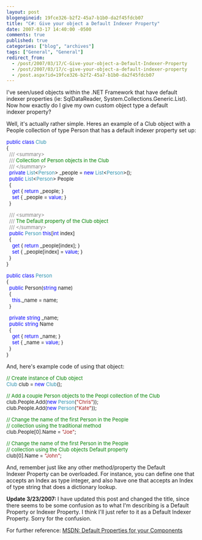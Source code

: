 ```yaml
---
layout: post
blogengineid: 19fce326-b2f2-45a7-b1b0-da2f45fdcb07
title: "C#: Give your object a Default Indexer Property"
date: 2007-03-17 14:40:00 -0500
comments: true
published: true
categories: ["blog", "archives"]
tags: ["General", "General"]
redirect_from: 
  - /post/2007/03/17/C-Give-your-object-a-Default-Indexer-Property
  - /post/2007/03/17/c-give-your-object-a-default-indexer-property
  - /post.aspx?id=19fce326-b2f2-45a7-b1b0-da2f45fdcb07
---
```

<!-- more -->
<P>I've seen/used objects within the .NET Framework that have default indexer&nbsp;properties (ie: SqlDataReader, System.Collections.Generic.List). Now how exactly do I give my own custom object type a default indexer&nbsp;property?</P>
<P>Well, it's actually rather simple. Heres an example of a Club object with a People collection of type Person that has a default indexer&nbsp;property set up:</P><FONT color=#0000ff size=2>
<P>public</FONT><FONT size=2> </FONT><FONT color=#0000ff size=2>class</FONT><FONT size=2> </FONT><FONT color=#2b91af size=2>Club<BR></FONT><FONT size=2>{<BR></FONT><FONT color=#808080 size=2>&nbsp; ///</FONT><FONT color=#008000 size=2> </FONT><FONT color=#808080 size=2>&lt;summary&gt;<BR></FONT><FONT color=#808080 size=2>&nbsp; ///</FONT><FONT color=#008000 size=2> Collection of Person objects in the Club<BR></FONT><FONT color=#808080 size=2>&nbsp; ///</FONT><FONT color=#008000 size=2> </FONT><FONT color=#808080 size=2>&lt;/summary&gt;<BR></FONT><FONT color=#0000ff size=2>&nbsp; private</FONT><FONT size=2> </FONT><FONT color=#2b91af size=2>List</FONT><FONT size=2>&lt;</FONT><FONT color=#2b91af size=2>Person</FONT><FONT size=2>&gt; _people = </FONT><FONT color=#0000ff size=2>new</FONT><FONT size=2> </FONT><FONT color=#2b91af size=2>List</FONT><FONT size=2>&lt;</FONT><FONT color=#2b91af size=2>Person</FONT><FONT size=2>&gt;();<BR></FONT><FONT color=#0000ff size=2>&nbsp; public</FONT><FONT size=2> </FONT><FONT color=#2b91af size=2>List</FONT><FONT size=2>&lt;</FONT><FONT color=#2b91af size=2>Person</FONT><FONT size=2>&gt; People<BR>&nbsp; {<BR></FONT><FONT color=#0000ff size=2>&nbsp;&nbsp;&nbsp; get</FONT><FONT size=2> { </FONT><FONT color=#0000ff size=2>return</FONT><FONT size=2> _people; }<BR></FONT><FONT color=#0000ff size=2>&nbsp;&nbsp;&nbsp; set</FONT><FONT size=2> { _people = </FONT><FONT color=#0000ff size=2>value</FONT><FONT size=2>; }<BR>&nbsp; }</P>
<P></FONT><FONT color=#808080 size=2>&nbsp; ///</FONT><FONT color=#008000 size=2> </FONT><FONT color=#808080 size=2>&lt;summary&gt;<BR></FONT><FONT color=#808080 size=2>&nbsp; ///</FONT><FONT color=#008000 size=2> The Default property of the Club object<BR></FONT><FONT color=#808080 size=2>&nbsp; ///</FONT><FONT color=#008000 size=2> </FONT><FONT color=#808080 size=2>&lt;/summary&gt;<BR></FONT><FONT color=#0000ff size=2>&nbsp; public</FONT><FONT size=2> </FONT><FONT color=#2b91af size=2>Person</FONT><FONT size=2> </FONT><FONT color=#0000ff size=2>this</FONT><FONT size=2>[</FONT><FONT color=#0000ff size=2>int</FONT><FONT size=2> index]<BR>&nbsp; {<BR></FONT><FONT color=#0000ff size=2>&nbsp;&nbsp; &nbsp;get</FONT><FONT size=2> { </FONT><FONT color=#0000ff size=2>return</FONT><FONT size=2> _people[index]; }<BR></FONT><FONT color=#0000ff size=2>&nbsp;&nbsp;&nbsp; set</FONT><FONT size=2> { _people[index] = </FONT><FONT color=#0000ff size=2>value</FONT><FONT size=2>; }<BR>&nbsp; }<BR>}</P>
<P></FONT><FONT color=#0000ff size=2>public</FONT><FONT size=2> </FONT><FONT color=#0000ff size=2>class</FONT><FONT size=2> </FONT><FONT color=#2b91af size=2>Person<BR></FONT><FONT size=2>{<BR></FONT><FONT color=#0000ff size=2>&nbsp; public</FONT><FONT size=2> Person(</FONT><FONT color=#0000ff size=2>string</FONT><FONT size=2> name)<BR>&nbsp; {<BR></FONT><FONT color=#0000ff size=2>&nbsp;&nbsp;&nbsp; this</FONT><FONT size=2>._name = name;<BR>&nbsp; }</P>
<P></FONT><FONT color=#0000ff size=2>&nbsp; private</FONT><FONT size=2> </FONT><FONT color=#0000ff size=2>string</FONT><FONT size=2> _name;<BR></FONT><FONT color=#0000ff size=2>&nbsp; public</FONT><FONT size=2> </FONT><FONT color=#0000ff size=2>string</FONT><FONT size=2> Name<BR>&nbsp; {<BR></FONT><FONT color=#0000ff size=2>&nbsp;&nbsp;&nbsp; get</FONT><FONT size=2> { </FONT><FONT color=#0000ff size=2>return</FONT><FONT size=2> _name; }<BR></FONT><FONT color=#0000ff size=2>&nbsp;&nbsp;&nbsp; set</FONT><FONT size=2> { _name = </FONT><FONT color=#0000ff size=2>value</FONT><FONT size=2>; }<BR>&nbsp; }<BR>}</P></FONT>
<P>And, here's example code of using that object:</P><FONT color=#008000 size=2>
<P>// Create instance of Club object<BR></FONT><FONT color=#2b91af size=2>Club</FONT><FONT size=2> club = </FONT><FONT color=#0000ff size=2>new</FONT><FONT size=2> </FONT><FONT color=#2b91af size=2>Club</FONT><FONT size=2>();</P>
<P></P>
<P></FONT><FONT color=#008000 size=2>// Add a couple Person objects to the Peopl collection of the Club<BR></FONT><FONT size=2>club.People.Add(</FONT><FONT color=#0000ff size=2>new</FONT><FONT size=2> </FONT><FONT color=#2b91af size=2>Person</FONT><FONT size=2>(</FONT><FONT color=#a31515 size=2>"Chris"</FONT><FONT size=2>));<BR>club.People.Add(</FONT><FONT color=#0000ff size=2>new</FONT><FONT size=2> </FONT><FONT color=#2b91af size=2>Person</FONT><FONT size=2>(</FONT><FONT color=#a31515 size=2>"Kate"</FONT><FONT size=2>));</P>
<P></FONT><FONT color=#008000 size=2>// Change the name of the first Person in the People<BR></FONT><FONT color=#008000 size=2>// collection using the traditional method<BR></FONT><FONT size=2>club.People[0].Name = </FONT><FONT color=#a31515 size=2>"Joe"</FONT><FONT size=2>;</P>
<P></FONT><FONT color=#008000 size=2>// Change the name of the first Person in the People<BR></FONT><FONT color=#008000 size=2>// collection using the Club objects Default property<BR></FONT><FONT size=2>club[0].Name = </FONT><FONT color=#a31515 size=2>"John"</FONT><FONT size=2>;</FONT></P>
<P>And, remember just like any other method/property the Default Indexer&nbsp;Property can be overloaded. For instance, you can define one that accepts an Index as type integer, and also have one that accepts an Index of type string that does a dictionary lookup.</P>
<P><STRONG>Update 3/23/2007: </STRONG>I have updated this post and changed the title, since there seems to be some confusion as to&nbsp;what I'm describing is a Default Property or Indexer Property. I think I'll just refer to it as a Default Indexer Property. Sorry for the confusion.</P>
<P>For further reference: <A href="http://msdn2.microsoft.com/en-us/library/2b6akew6(VS.71).aspx">MSDN: Default Properties for your Components</A></P>
